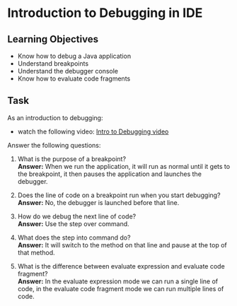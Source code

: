# Introduction to Debugging in IDE

## Learning Objectives
- Know how to debug a Java application
- Understand breakpoints
- Understand the debugger console
- Know how to evaluate code fragments

## Task
As an introduction to debugging:
- watch the following video: [Intro to Debugging video](https://youtu.be/ErVZrVWZrko)


Answer the following questions:  

1. What is the purpose of a breakpoint?  
**Answer:** When we run the application, it will run as normal until it gets to the breakpoint, it then pauses the application and launches the debugger.  
  
2. Does the line of code on a breakpoint run when you start debugging?
**Answer:** No, the debugger is launched before that line.  
  
3. How do we debug the next line of code?  
**Answer:** Use the step over command.  
  
4. What does the step into command do?  
**Answer:** It will switch to the method on that line and pause at the top of that method.  
  
5. What is the difference between evaluate expression and evaluate code fragment?  
**Answer:** In the evaluate expression mode we can run a single line of code, in the evaluate code fragment mode we can run multiple lines of code.